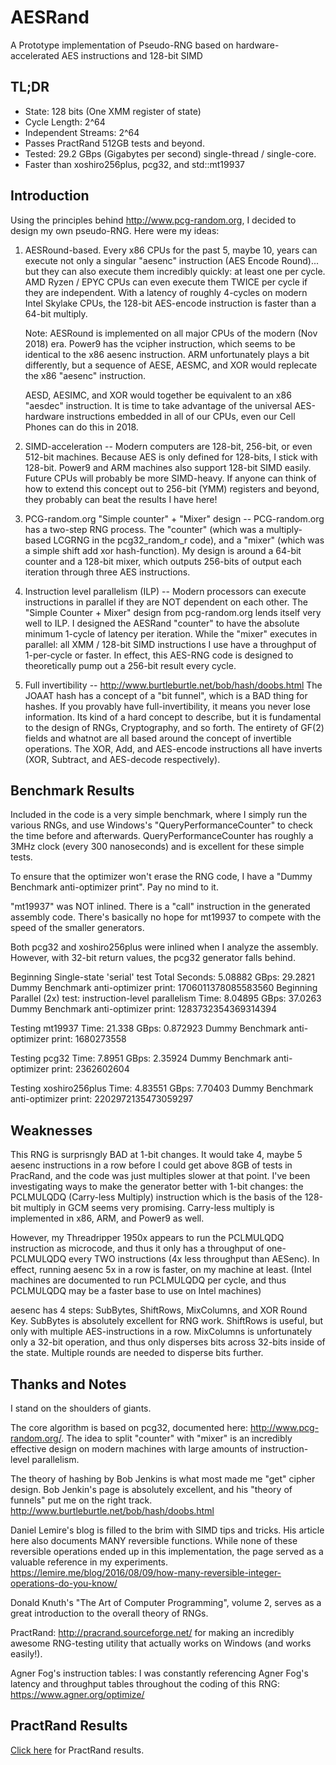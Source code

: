 # AESRand
A Prototype implementation of Pseudo-RNG based on hardware-accelerated AES instructions and 128-bit SIMD

TL;DR
--------
* State: 128 bits (One XMM register of state)
* Cycle Length: 2^64
* Independent Streams: 2^64
* Passes PractRand 512GB tests and beyond.
* Tested: 29.2 GBps (Gigabytes per second) single-thread / single-core.
* Faster than xoshiro256plus, pcg32, and std::mt19937 

Introduction
-------

Using the principles behind http://www.pcg-random.org, I decided to design my own 
pseudo-RNG. Here were my ideas:

1. AESRound-based. Every x86 CPUs for the past 5, maybe 10, years can execute
not only a singular "aesenc" instruction (AES Encode Round)... but they can also
execute them incredibly quickly: at least one per cycle. AMD Ryzen / EPYC CPUs 
can even execute them TWICE per cycle if they are independent. With a latency
of roughly 4-cycles on modern Intel Skylake CPUs, the 128-bit AES-encode 
instruction is faster than a 64-bit multiply.

	Note: AESRound is implemented on all major CPUs of the modern (Nov 2018) era.
	Power9 has the vcipher instruction, which seems to be identical to the x86 aesenc 
	instruction. ARM unfortunately plays a bit differently, but a sequence of AESE, 
	AESMC, and XOR would replecate the x86 "aesenc" instruction.

	AESD, AESIMC, and XOR would together be equivalent to an x86 "aesdec" instruction.
	It is time to take advantage of the universal AES-hardware instructions
	embedded in all of our CPUs, even our Cell Phones can do this in 2018.

2. SIMD-acceleration -- Modern computers are 128-bit, 256-bit, or even 512-bit machines.
Because AES is only defined for 128-bits, I stick with 128-bit. Power9 and ARM machines
also support 128-bit SIMD easily. Future CPUs will probably be more SIMD-heavy. If anyone
can think of how to extend this concept out to 256-bit (YMM) registers and beyond, they
probably can beat the results I have here!

3. PCG-random.org "Simple counter" + "Mixer" design -- PCG-random.org has a two-step
RNG process. The "counter" (which was a multiply-based LCGRNG in the pcg32_random_r code), and
a "mixer" (which was a simple shift add xor hash-function). My design is around a 64-bit
counter and a 128-bit mixer, which outputs 256-bits of output each iteration through 
three AES instructions.

4. Instruction level parallelism (ILP) -- Modern processors can execute instructions in parallel
if they are NOT dependent on each other. The "Simple Counter + Mixer" design from pcg-random.org
lends itself very well to ILP. I designed the AESRand "counter" to have the absolute minimum
1-cycle of latency per iteration. While the "mixer" executes in parallel: all XMM / 128-bit SIMD
instructions I use have a throughput of 1-per-cycle or faster. In effect, this AES-RNG code is designed
to theoretically pump out a 256-bit result every cycle.

5. Full invertibility -- http://www.burtleburtle.net/bob/hash/doobs.html The JOAAT hash has a concept
of a "bit funnel", which is a BAD thing for hashes. If you provably have full-invertibility, it means you
never lose information. Its kind of a hard concept to describe, but it is fundamental to the design
of RNGs, Cryptography, and so forth. The entirety of GF(2) fields and whatnot are all based around
the concept of invertible operations. The XOR, Add, and AES-encode instructions all have inverts
(XOR, Subtract, and AES-decode respectively).

Benchmark Results
--------

Included in the code is a very simple benchmark, where I simply run the various
RNGs, and use Windows's "QueryPerformanceCounter" to check the time before and afterwards.
QueryPerformanceCounter has roughly a 3MHz clock (every 300 nanoseconds) and is excellent for these
simple tests.

To ensure that the optimizer won't erase the RNG code, I have a "Dummy Benchmark anti-optimizer print". Pay
no mind to it.

"mt19937" was NOT inlined. There is a "call" instruction in the generated assembly code. There's
basically no hope for mt19937 to compete with the speed of the smaller generators.

Both pcg32 and xoshiro256plus were inlined when I analyze the assembly. However, with 32-bit return
values, the pcg32 generator falls behind.

Beginning Single-state 'serial' test
Total Seconds: 5.08882
GBps: 29.2821
Dummy Benchmark anti-optimizer print: 1706011378085583560
Beginning Parallel (2x) test: instruction-level parallelism
Time: 8.04895
GBps: 37.0263
Dummy Benchmark anti-optimizer print: 1283732354369314394

Testing mt19937
Time: 21.338
GBps: 0.872923
Dummy Benchmark anti-optimizer print: 1680273558

Testing pcg32
Time: 7.8951
GBps: 2.35924
Dummy Benchmark anti-optimizer print: 2362602604

Testing xoshiro256plus
Time: 4.83551
GBps: 7.70403
Dummy Benchmark anti-optimizer print: 2202972135473059297

Weaknesses
----------------
This RNG is surprisngly BAD at 1-bit changes. It would take 4, maybe 5 aesenc instructions
in a row before I could get above 8GB of tests in PracRand, and the code was just multiples slower at that point.
I've been investigating ways to make the generator better with 1-bit changes: the PCLMULQDQ (Carry-less Multiply)
instruction which is the basis of the 128-bit multiply in GCM seems very promising. Carry-less multiply is 
implemented in x86, ARM, and Power9 as well.

However, my Threadripper 1950x appears to run the PCLMULQDQ instruction as microcode, and thus it only has
a throughput of one-PCLMULQDQ every TWO instructions (4x less throughput than AESenc). In effect, running
aesenc 5x in a row is faster, on my machine at least. (Intel machines are documented to run PCLMULQDQ per cycle,
and thus PCLMULQDQ may be a faster base to use on Intel machines)

aesenc has 4 steps: SubBytes, ShiftRows, MixColumns, and XOR Round Key. SubBytes is absolutely excellent for
RNG work. ShiftRows is useful, but only with multiple AES-instructions in a row. MixColumns is unfortunately only a
32-bit operation, and thus only disperses bits across 32-bits inside of the state. Multiple rounds are needed
to disperse bits further.

Thanks and Notes
------------

I stand on the shoulders of giants.

The core algorithm is based on pcg32, documented here: http://www.pcg-random.org/. The idea to 
split "counter" with "mixer" is an incredibly effective design on modern machines with large amounts of
instruction-level parallelism.

The theory of hashing by Bob Jenkins is what most made me "get" cipher design. Bob Jenkin's
page is absolutely excellent, and his "theory of funnels" put me on the right track. http://www.burtleburtle.net/bob/hash/doobs.html

Daniel Lemire's blog is filled to the brim with SIMD tips and tricks. His article here also documents
MANY reversible functions. While none of these reversible operations ended up in this implementation,
the page served as a valuable reference in my experiments. https://lemire.me/blog/2016/08/09/how-many-reversible-integer-operations-do-you-know/

Donald Knuth's "The Art of Computer Programming", volume 2, serves as a great introduction to the
overall theory of RNGs.

PractRand: http://pracrand.sourceforge.net/ for making an incredibly awesome RNG-testing utility that actually works
on Windows (and works easily!).

Agner Fog's instruction tables: I was constantly referencing Agner Fog's latency and throughput tables 
throughout the coding of this RNG: https://www.agner.org/optimize/

PractRand Results
------------

[Click here](PractRand.md) for PractRand results.